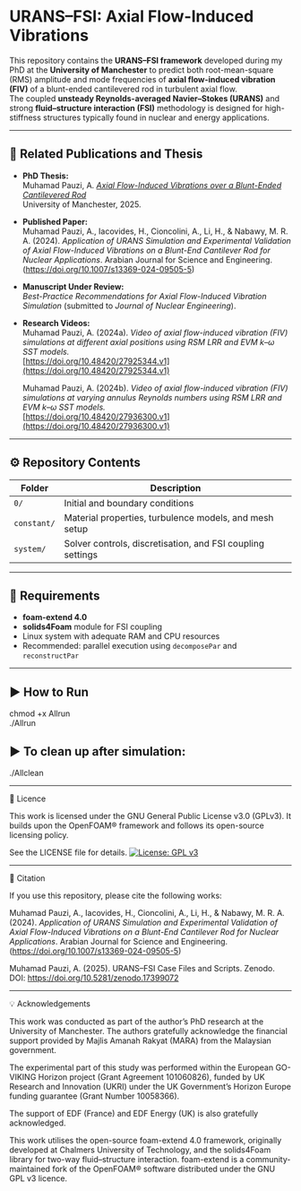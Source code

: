 # URANS–FSI: Axial Flow-Induced Vibrations

This repository contains the **URANS–FSI framework** developed during my PhD at the **University of Manchester** to predict both root-mean-square (RMS) amplitude and mode frequencies of **axial flow-induced vibration (FIV)** of a blunt-ended cantilevered rod in turbulent axial flow.  
The coupled **unsteady Reynolds-averaged Navier–Stokes (URANS)** and strong **fluid–structure interaction (FSI)** methodology is designed for high-stiffness structures typically found in nuclear and energy applications.

---

## 📘 Related Publications and Thesis

- **PhD Thesis:**  
Muhamad Pauzi, A. [*Axial Flow-Induced Vibrations over a Blunt-Ended Cantilevered Rod*](https://research.manchester.ac.uk/en/studentTheses/axial-flow-induced-vibrations-over-a-blunt-ended-cantilevered-rod)  
  University of Manchester, 2025.

- **Published Paper:**  
Muhamad Pauzi, A., Iacovides, H., Cioncolini, A., Li, H., & Nabawy, M. R. A. (2024). *Application of URANS Simulation and Experimental Validation of Axial Flow-Induced Vibrations on a Blunt-End Cantilever Rod for Nuclear Applications*. Arabian Journal for Science and Engineering. (https://doi.org/10.1007/s13369-024-09505-5) 
 
- **Manuscript Under Review:**  
  *Best-Practice Recommendations for Axial Flow-Induced Vibration Simulation* (submitted to *Journal of Nuclear Engineering*).

- **Research Videos:**  
  Muhamad Pauzi, A. (2024a). *Video of axial flow-induced vibration (FIV) simulations at different axial positions using RSM LRR and EVM k–ω SST models.*  
  [https://doi.org/10.48420/27925344.v1](https://doi.org/10.48420/27925344.v1)  
  
  Muhamad Pauzi, A. (2024b). *Video of axial flow-induced vibration (FIV) simulations at varying annulus Reynolds numbers using RSM LRR and EVM k–ω SST models.*  
  [https://doi.org/10.48420/27936300.v1](https://doi.org/10.48420/27936300.v1)

---

## ⚙️ Repository Contents

| Folder | Description |
|---------|--------------|
| `0/` | Initial and boundary conditions | 
| `constant/` | Material properties, turbulence models, and mesh setup |
| `system/` | Solver controls, discretisation, and FSI coupling settings |

---

## 🧩 Requirements

- **foam-extend 4.0**  
- **solids4Foam** module for FSI coupling  
- Linux system with adequate RAM and CPU resources  
- Recommended: parallel execution using `decomposePar` and `reconstructPar`

---

## ▶️ How to Run
chmod +x Allrun  
./Allrun

## ▶️ To clean up after simulation:
./Allclean

---

📜 Licence

This work is licensed under the GNU General Public License v3.0 (GPLv3).
It builds upon the OpenFOAM® framework and follows its open-source licensing policy.

See the LICENSE file for details.
[![License: GPL v3](https://img.shields.io/badge/License-GPLv3-blue.svg)](https://www.gnu.org/licenses/gpl-3.0)

---


📩 Citation

If you use this repository, please cite the following works:

Muhamad Pauzi, A., Iacovides, H., Cioncolini, A., Li, H., & Nabawy, M. R. A. (2024). *Application of URANS Simulation and Experimental Validation of Axial Flow-Induced Vibrations on a Blunt-End Cantilever Rod for Nuclear Applications*. Arabian Journal for Science and Engineering. (https://doi.org/10.1007/s13369-024-09505-5)

Muhamad Pauzi, A. (2025). URANS–FSI Case Files and Scripts.
Zenodo. DOI: https://doi.org/10.5281/zenodo.17399072

---

💡 Acknowledgements

This work was conducted as part of the author’s PhD research at the University of Manchester.
The authors gratefully acknowledge the financial support provided by Majlis Amanah Rakyat (MARA) from the Malaysian government.

The experimental part of this study was performed within the European GO-VIKING Horizon project (Grant Agreement 101060826), funded by UK Research and Innovation (UKRI) under the UK Government’s Horizon Europe funding guarantee (Grant Number 10058366).

The support of EDF (France) and EDF Energy (UK) is also gratefully acknowledged.

This work utilises the open-source foam-extend 4.0 framework, originally developed at Chalmers University of Technology, and the solids4Foam library for two-way fluid–structure interaction.
foam-extend is a community-maintained fork of the OpenFOAM® software distributed under the GNU GPL v3 licence.
